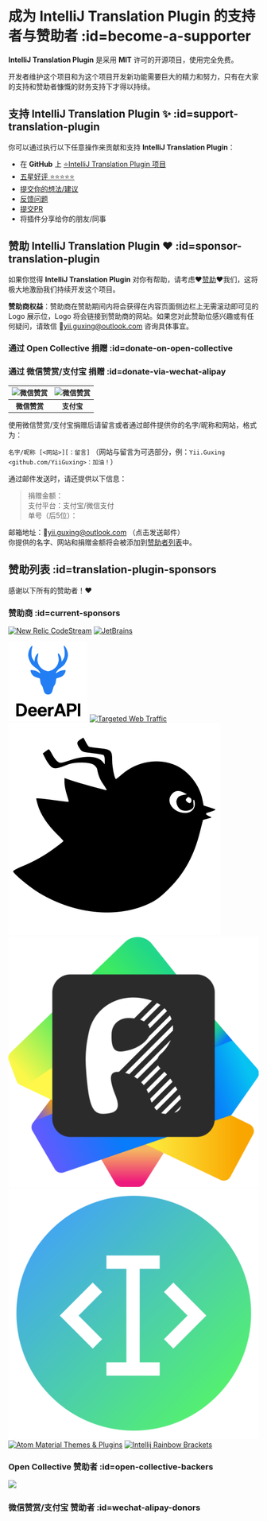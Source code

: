 # 成为 IntelliJ Translation Plugin 的支持者与赞助者 :id=become-a-supporter

**IntelliJ Translation Plugin** 是采用 **MIT** 许可的开源项目，使用完全免费。

开发者维护这个项目和为这个项目开发新功能需要巨大的精力和努力，只有在大家的支持和赞助者慷慨的财务支持下才得以持续。

## 支持 IntelliJ Translation Plugin ✨ :id=support-translation-plugin

你可以通过执行以下任意操作来贡献和支持 **IntelliJ Translation Plugin**：

- 在 **GitHub** 上 [⭐️IntelliJ Translation Plugin 项目](https://github.com/YiiGuxing/TranslationPlugin)
- [五星好评 ⭐️⭐️⭐️⭐️⭐️](https://plugins.jetbrains.com/plugin/8579-translation/reviews)
- [提交你的想法/建议](https://github.com/YiiGuxing/TranslationPlugin/discussions/categories/ideas)
- [反馈问题](https://github.com/YiiGuxing/TranslationPlugin/issues/new/choose)
- [提交PR](https://github.com/YiiGuxing/TranslationPlugin)
- 将插件分享给你的朋友/同事

## 赞助 IntelliJ Translation Plugin ❤️ :id=sponsor-translation-plugin

如果你觉得 **IntelliJ Translation Plugin** 对你有帮助，请考虑❤️[赞助](#sponsor-translation-plugin)❤️我们，这将极大地激励我们持续开发这个项目。

**赞助商权益**：赞助商在赞助期间内将会获得在内容页面侧边栏上无需滚动即可见的 Logo 展示位，Logo 将会链接到赞助商的网站。如果您对此赞助位感兴趣或有任何疑问，请致信 📨[yii.guxing@outlook.com](mailto:yii.guxing@outlook.com?subject=Sponsorship%20Consulting) 咨询具体事宜。

### 通过 Open Collective 捐赠 :id=donate-on-open-collective

<a class="open-collective-donate-button" rel="noopener noreferrer" href="https://opencollective.com/translation-plugin/donate" target="_blank">
<div class="button--bg"></div>
</a>


### 通过 微信赞赏/支付宝 捐赠 :id=donate-via-wechat-alipay

<div class="donate-qr-code">

| ![微信赞赏](/img/donating_wechat_pay.svg) | ![微信赞赏](/img/donating_alipay.svg) |
|:-------------------------------------:|:---------------------------------:|
|               **微信赞赏**                |              **支付宝**              |

</div>

使用微信赞赏/支付宝捐赠后请留言或者通过邮件提供你的名字/昵称和网站，格式为：

`名字/昵称 [<网站>][：留言]` （网站与留言为可选部分，例：`Yii.Guxing <github.com/YiiGuxing>：加油！`）

通过邮件发送时，请还提供以下信息：
> 捐赠金额：  
> 支付平台：支付宝/微信支付  
> 单号（后5位）：

邮箱地址：📨[yii.guxing@outlook.com](mailto:yii.guxing@outlook.com?subject=Donate&body=%E5%90%8D%E5%AD%97%2F%E6%98%B5%E7%A7%B0%3C%E7%BD%91%E7%AB%99%3E%EF%BC%9A%E6%82%A8%E7%9A%84%E7%95%99%E8%A8%80%0D%0D%E6%8D%90%E8%B5%A0%E9%87%91%E9%A2%9D%EF%BC%9A%0D%E6%94%AF%E4%BB%98%E5%B9%B3%E5%8F%B0%EF%BC%9A%E6%94%AF%E4%BB%98%E5%AE%9D%2F%E5%BE%AE%E4%BF%A1%E6%94%AF%E4%BB%98%0D%E5%8D%95%E5%8F%B7%EF%BC%88%E5%90%8E5%E4%BD%8D%EF%BC%89%EF%BC%9A%0D%0D)
（点击发送邮件）  
你提供的名字、网站和捐赠金额将会被添加到[赞助者列表](#wechat-alipay-donors)中。

## 赞助列表 :id=translation-plugin-sponsors

感谢以下所有的赞助者！❤️

### 赞助商 :id=current-sponsors

<div class="sponsors gold">

[<!-- $2000.00,2020/05/22 -->![New Relic CodeStream](/img/sponsor_new_relic_code_stream.svg)](https://sponsorlink.codestream.com/?utm_source=jbmarket&utm_campaign=translation&utm_medium=banner 'New Relic CodeStream')
[<!-- $696.00,2021/07/05 -->![JetBrains](https://resources.jetbrains.com.cn/storage/products/company/brand/logos/jetbrains.svg)](https://www.jetbrains.com/?from=TranslationPlugin 'JetBrains')

</div>
<div class="sponsors">

[<!-- $512.00,2025/04/02 -->![DeerAPI](/img/sponsor/logo_deer_api.svg ':class=active')](https://www.targetedwebtraffic.com/?from=TranslationPlugin 'DeerAPI')
[<!-- $200.00,2021/10/28 -->![Targeted Web Traffic](/img/sponsor_targeted_web_traffic.png)](https://www.targetedwebtraffic.com/?from=TranslationPlugin 'Targeted Web Traffic')
[<!-- ￥500.00,2024/05/20 -->![Mybatis Code Helper Pro](/img/sponsor/logo_mybatis_code_helper_pro.svg)](https://brucege.com/pay/view?code=fBp2YWB&utm_source=TranslationPlugin 'Mybatis Code Helper Pro')
[<!-- ￥500.00,2024/05/20 -->![Fast Request](/img/sponsor/logo_fast_request.svg)](https://api-buddy.com?utm_source=TranslationPlugin&utm_campaign=product 'Fast Request')
[<!-- ￥256.00,2025/02/11 -->![Smart Input Pro](/img/sponsor/logo_smart_input_pro.svg)](https://xiaolvpuzi.cn/docs/smart-input-pro-doc.html?from=TranslationPlugin#/ 'Smart Input Pro')
[<!-- $20.00,2022/04/01 -->![Atom Material Themes & Plugins](/img/sponsor_atom_material_themes.svg)](https://material-theme.com/?utm_source=opencollective&utm_medium=github&utm_campaign=translation-plugin 'Atom Material Themes & Plugins')
[<!-- $5.00,2023/01/01 -->![Intellij Rainbow Brackets](/img/sponsor_intellij_rainbow_brackets.svg)](https://github.com/izhangzhihao/intellij-rainbow-brackets 'Intellij Rainbow Brackets')

</div>

### Open Collective 赞助者 :id=open-collective-backers

[![](https://opencollective.com/translation-plugin/individuals.svg?width=900&button=false)](https://opencollective.com/translation-plugin/donate)

### 微信赞赏/支付宝 赞助者 :id=wechat-alipay-donors

<div class="wechat-alipay-donors"><script src="js/patrons.js" async></script></div>